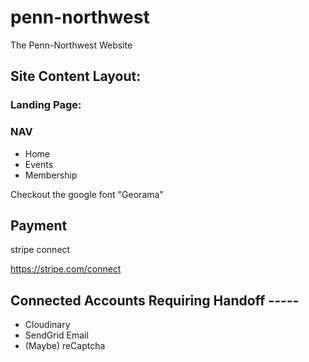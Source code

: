 # penn-northwest

The Penn-Northwest Website

## Site Content Layout:

### Landing Page:

### NAV

- Home
- Events
- Membership

Checkout the google font "Georama"

## Payment

stripe connect

https://stripe.com/connect

## Connected Accounts Requiring Handoff -----

- Cloudinary
- SendGrid Email
- (Maybe) reCaptcha
